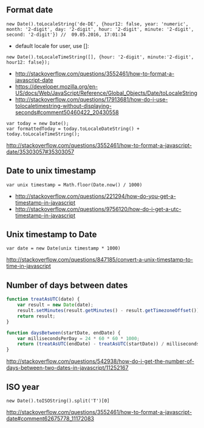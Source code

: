 ## Format date

`new Date().toLocaleString('de-DE', {hour12: false, year: 'numeric', month: '2-digit', day: '2-digit', hour: '2-digit', minute: '2-digit', second: '2-digit'}) //  09.05.2016, 17:01:34`

- default locale for user, use []:

`new Date().toLocaleTimeString([], {hour: '2-digit', minute:'2-digit', hour12: false});`


- http://stackoverflow.com/questions/3552461/how-to-format-a-javascript-date
- https://developer.mozilla.org/en-US/docs/Web/JavaScript/Reference/Global_Objects/Date/toLocaleString
- http://stackoverflow.com/questions/17913681/how-do-i-use-tolocaletimestring-without-displaying-seconds#comment50460422_20430558

```
var today = new Date();
var formattedToday = today.toLocaleDateString() + today.toLocaleTimeString();
```

http://stackoverflow.com/questions/3552461/how-to-format-a-javascript-date/35303057#35303057

## Date to unix timestamp

`var unix timestamp = Math.floor(Date.now() / 1000)`

- http://stackoverflow.com/questions/221294/how-do-you-get-a-timestamp-in-javascript
- http://stackoverflow.com/questions/9756120/how-do-i-get-a-utc-timestamp-in-javascript

## Unix timestamp to Date

`var date = new Date(unix timestamp * 1000)`

http://stackoverflow.com/questions/847185/convert-a-unix-timestamp-to-time-in-javascript

## Number of days between dates

```javascript
function treatAsUTC(date) {
    var result = new Date(date);
    result.setMinutes(result.getMinutes() - result.getTimezoneOffset());
    return result;
}

function daysBetween(startDate, endDate) {
    var millisecondsPerDay = 24 * 60 * 60 * 1000;
    return (treatAsUTC(endDate) - treatAsUTC(startDate)) / millisecondsPerDay;
}
```

http://stackoverflow.com/questions/542938/how-do-i-get-the-number-of-days-between-two-dates-in-javascript/11252167

## ISO year

`new Date().toISOString().split('T')[0]`

http://stackoverflow.com/questions/3552461/how-to-format-a-javascript-date#comment62675778_11172083

